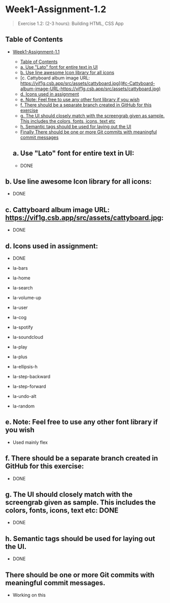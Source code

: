 # Week1-Assignment-1.2
> Exercise 1.2: (2-3 hours): Building HTML, CSS App


## Table of Contents
- [Week1-Assignment-1.1](#week1-assignment-11)
  - [Table of Contents](#table-of-contents)
  - [a. Use "Lato" font for entire text in UI](#a-use-"Lato"-font-for-entire-text-in-UI)
  - [b. Use line awesome Icon library for all icons](#b-Use-line-awesome-Icon-library-for-all-icons)
  - [c. Cattyboard album image URL: https://vif1g.csb.app/src/assets/cattyboard.jpg](#c-Cattyboard-album-image-URL-https://vif1g.csb.app/src/assets/cattyboard.jpg)
  - [d. Icons used in assignment](#d-Icons-used-in-assignment)
  - [e. Note: Feel free to use any other font library if you wish](#e-Note:-Feel-free-to-use-any-other-font-library-if-you-wish)
  - [f. There should be a separate branch created in GitHub for this exercise](#f-There-should-be-a-separate-branch-created-in-GitHub-for-this-exercisen)
  - [g. The UI should closely match with the screengrab given as sample. This includes the colors, fonts, icons, text etc](#g-The-UI-should-closely-match-with-the-screengrab-given-as-sample.-This-includes-the-colors,-fonts,-icons,-text-etc)
  - [h. Semantic tags should be used for laying out the UI](#h-Semantic-tags-should-be-used-for-laying-out-the-UI)
  - [Finally There should be one or more Git commits with meaningful commit messages](#Finally-There-should-be-one-or-more-Git-commits-with-meaningful-commit-messages)

  ## a. Use "Lato" font for entire text in UI: 
  - DONE


## b. Use line awesome Icon library for all icons: 
- DONE


## c. Cattyboard album image URL: https://vif1g.csb.app/src/assets/cattyboard.jpg: 
- DONE


## d. Icons used in assignment: 

- DONE

- la-bars
- la-home
- la-search
- la-volume-up
- la-user
- la-cog
- la-spotify
- la-soundcloud
- la-play
- la-plus
- la-ellipsis-h
- la-step-backward
- la-step-forward
- la-undo-alt
- la-random



## e. Note: Feel free to use any other font library if you wish

- Used mainly flex


## f. There should be a separate branch created in GitHub for this exercise:
- DONE


## g. The UI should closely match with the screengrab given as sample. This includes the colors, fonts, icons, text etc: DONE
- DONE

## h. Semantic tags should be used for laying out the UI.
- DONE

## There should be one or more Git commits with meaningful commit messages.

- Working on this
